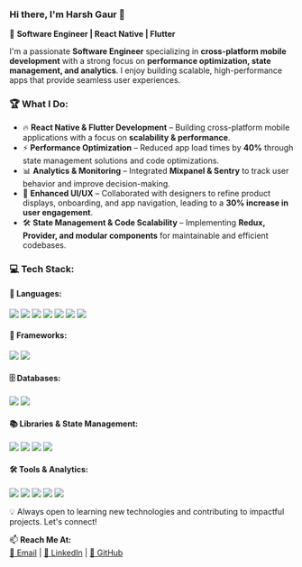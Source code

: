 ### Hi there, I'm Harsh Gaur 👋  

🚀 **Software Engineer | React Native | Flutter**  

I'm a passionate **Software Engineer** specializing in **cross-platform mobile development** with a strong focus on **performance optimization, state management, and analytics**. I enjoy building scalable, high-performance apps that provide seamless user experiences.  

### 🏆 **What I Do:**  
- 🔥 **React Native & Flutter Development** – Building cross-platform mobile applications with a focus on **scalability & performance**.  
- ⚡ **Performance Optimization** – Reduced app load times by **40%** through state management solutions and code optimizations.  
- 📊 **Analytics & Monitoring** – Integrated **Mixpanel & Sentry** to track user behavior and improve decision-making.  
- 🎨 **Enhanced UI/UX** – Collaborated with designers to refine product displays, onboarding, and app navigation, leading to a **30% increase in user engagement**.  
- 🛠 **State Management & Code Scalability** – Implementing **Redux, Provider, and modular components** for maintainable and efficient codebases.  

### 💻 **Tech Stack:**  
#### 🚀 **Languages:**  
<p>  
  <img src="https://img.shields.io/badge/Java-%23ED8B00.svg?style=flat&logo=java&logoColor=white"/>  
  <img src="https://img.shields.io/badge/Dart-%230175C2.svg?style=flat&logo=dart&logoColor=white"/>  
  <img src="https://img.shields.io/badge/JavaScript-%23F7DF1E.svg?style=flat&logo=javascript&logoColor=black"/>  
  <img src="https://img.shields.io/badge/TypeScript-%23007ACC.svg?style=flat&logo=typescript&logoColor=white"/>  
  <img src="https://img.shields.io/badge/SQL-%2300599C.svg?style=flat&logo=mysql&logoColor=white"/>  
  <img src="https://img.shields.io/badge/HTML5-%23E34F26.svg?style=flat&logo=html5&logoColor=white"/>  
  <img src="https://img.shields.io/badge/CSS3-%231572B6.svg?style=flat&logo=css3&logoColor=white"/>  
</p>  

#### 📱 **Frameworks:**  
<p>  
  <img src="https://img.shields.io/badge/React%20Native-20232A?style=flat&logo=react&logoColor=61DAFB"/>  
  <img src="https://img.shields.io/badge/Flutter-%2302569B.svg?style=flat&logo=flutter&logoColor=white"/>  
</p>  

#### 🗄️ **Databases:**  
<p>  
  <img src="https://img.shields.io/badge/MySQL-%2300f.svg?style=flat&logo=mysql&logoColor=white"/>  
  <img src="https://img.shields.io/badge/Firebase-%23FFCA28.svg?style=flat&logo=firebase&logoColor=black"/>  
</p>  

#### 📚 **Libraries & State Management:**  
<p>  
  <img src="https://img.shields.io/badge/Redux-764ABC?style=flat&logo=redux&logoColor=white"/>  
  <img src="https://img.shields.io/badge/Provider-%2302569B.svg?style=flat&logo=flutter&logoColor=white"/>  
  <img src="https://img.shields.io/badge/Hive-%23FFCA28.svg?style=flat&logo=hive&logoColor=black"/>  
  <img src="https://img.shields.io/badge/React-20232A?style=flat&logo=react&logoColor=61DAFB"/>  
</p>  

#### 🛠 **Tools & Analytics:**  
<p>  
  <img src="https://img.shields.io/badge/Git-%23F05033.svg?style=flat&logo=git&logoColor=white"/>  
  <img src="https://img.shields.io/badge/GitHub-%23121011.svg?style=flat&logo=github&logoColor=white"/>  
  <img src="https://img.shields.io/badge/Mixpanel-6200EA?style=flat&logo=mixpanel&logoColor=white"/>  
  <img src="https://img.shields.io/badge/Sentry-F21D21?style=flat&logo=sentry&logoColor=white"/>  
  <img src="https://img.shields.io/badge/SonarQube-4E9BCD?style=flat&logo=sonarqube&logoColor=white"/>  
</p>  


💡 Always open to learning new technologies and contributing to impactful projects. Let's connect!  

📫 **Reach Me At:**  
[📩 Email](mailto:harshgaur017@gmail.com) | [🔗 LinkedIn](https://linkedin.com/in/harsh-gaur-520a73258) | [🐙 GitHub](https://github.com/HarshGaur017)  
